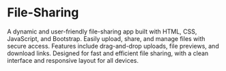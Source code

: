 # File-Sharing
A dynamic and user-friendly file-sharing app built with HTML, CSS, JavaScript, and Bootstrap. Easily upload, share, and manage files with secure access. Features include drag-and-drop uploads, file previews, and download links. Designed for fast and efficient file sharing, with a clean interface and responsive layout for all devices.
